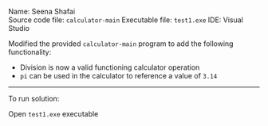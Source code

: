 Name: Seena Shafai   
Source code file: `calculator-main`
Executable file: `test1.exe`
IDE: Visual Studio  

Modified the provided `calculator-main` program to add the following functionality:

* Division is now a valid functioning calculator operation
* `pi` can be used in the calculator to reference a value of `3.14`
----------------------------------------------------------------------------------------------

To run solution:

Open `test1.exe` executable
